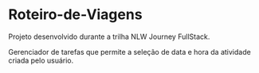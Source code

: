 # Roteiro-de-Viagens
Projeto desenvolvido durante a trilha NLW Journey FullStack.

Gerenciador de tarefas que permite a seleção de data e hora da atividade criada pelo usuário.
